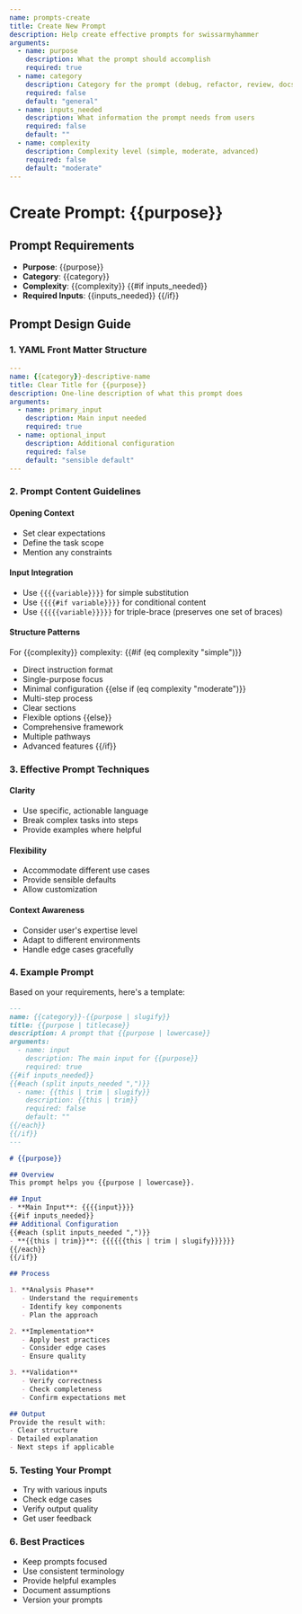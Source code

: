 ```yaml
---
name: prompts-create
title: Create New Prompt
description: Help create effective prompts for swissarmyhammer
arguments:
  - name: purpose
    description: What the prompt should accomplish
    required: true
  - name: category
    description: Category for the prompt (debug, refactor, review, docs, test, etc.)
    required: false
    default: "general"
  - name: inputs_needed
    description: What information the prompt needs from users
    required: false
    default: ""
  - name: complexity
    description: Complexity level (simple, moderate, advanced)
    required: false
    default: "moderate"
---
```


# Create Prompt: {{purpose}}

## Prompt Requirements
- **Purpose**: {{purpose}}
- **Category**: {{category}}
- **Complexity**: {{complexity}}
{{#if inputs_needed}}
- **Required Inputs**: {{inputs_needed}}
{{/if}}

## Prompt Design Guide

### 1. YAML Front Matter Structure
```yaml
---
name: {{category}}-descriptive-name
title: Clear Title for {{purpose}}
description: One-line description of what this prompt does
arguments:
  - name: primary_input
    description: Main input needed
    required: true
  - name: optional_input
    description: Additional configuration
    required: false
    default: "sensible default"
---
```

### 2. Prompt Content Guidelines

#### Opening Context
- Set clear expectations
- Define the task scope
- Mention any constraints

#### Input Integration
- Use `{{{{variable}}}}` for simple substitution
- Use `{{{{#if variable}}}}` for conditional content
- Use `{{{{{variable}}}}}` for triple-brace (preserves one set of braces)

#### Structure Patterns
For {{complexity}} complexity:
{{#if (eq complexity "simple")}}
- Direct instruction format
- Single-purpose focus
- Minimal configuration
{{else if (eq complexity "moderate")}}
- Multi-step process
- Clear sections
- Flexible options
{{else}}
- Comprehensive framework
- Multiple pathways
- Advanced features
{{/if}}

### 3. Effective Prompt Techniques

#### Clarity
- Use specific, actionable language
- Break complex tasks into steps
- Provide examples where helpful

#### Flexibility
- Accommodate different use cases
- Provide sensible defaults
- Allow customization

#### Context Awareness
- Consider user's expertise level
- Adapt to different environments
- Handle edge cases gracefully

### 4. Example Prompt

Based on your requirements, here's a template:

```markdown
---
name: {{category}}-{{purpose | slugify}}
title: {{purpose | titlecase}}
description: A prompt that {{purpose | lowercase}}
arguments:
  - name: input
    description: The main input for {{purpose}}
    required: true
{{#if inputs_needed}}
{{#each (split inputs_needed ",")}}
  - name: {{this | trim | slugify}}
    description: {{this | trim}}
    required: false
    default: ""
{{/each}}
{{/if}}
---

# {{purpose}}

## Overview
This prompt helps you {{purpose | lowercase}}.

## Input
- **Main Input**: {{{{input}}}}
{{#if inputs_needed}}
## Additional Configuration
{{#each (split inputs_needed ",")}}
- **{{this | trim}}**: {{{{{{this | trim | slugify}}}}}}
{{/each}}
{{/if}}

## Process

1. **Analysis Phase**
   - Understand the requirements
   - Identify key components
   - Plan the approach

2. **Implementation**
   - Apply best practices
   - Consider edge cases
   - Ensure quality

3. **Validation**
   - Verify correctness
   - Check completeness
   - Confirm expectations met

## Output
Provide the result with:
- Clear structure
- Detailed explanation
- Next steps if applicable
```

### 5. Testing Your Prompt
- Try with various inputs
- Check edge cases
- Verify output quality
- Get user feedback

### 6. Best Practices
- Keep prompts focused
- Use consistent terminology
- Provide helpful examples
- Document assumptions
- Version your prompts